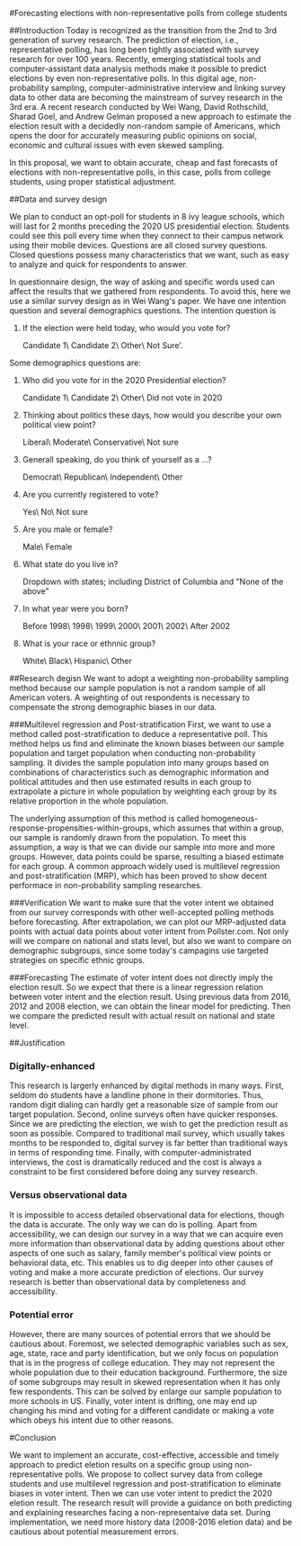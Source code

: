 #Forecasting elections with non-representative polls from college students

##Introduction
Today is recognized as the transition from the 2nd to 3rd generation of survey research. The prediction of election, i.e., representative polling, has long been tightly associated with survey research for over 100 years. Recently, emerging statistical tools and computer-assistant data analysis methods make it possible to predict elections by even non-representative polls. In this digital age, non-probability sampling, computer-administrative interview and linking survey data to other data are becoming the mainstream of survey research in the 3rd era. A recent research conducted by Wei Wang, David Rothschild, Sharad Goel, and Andrew Gelman proposed a new approach to estimate the election result with a decidedly non-random sample of Americans, which opens the door for accurately measuring public opinions on social, economic and cultural issues with even skewed sampling.

In this proposal, we want to obtain accurate, cheap and fast forecasts of elections with non-representative polls, in this case, polls from college students, using proper statistical adjustment. 

##Data and survey design

We plan to conduct an opt-poll for students in 8 ivy league schools, which will last for 2 months preceding the 2020 US presidential election. Students could see this poll every time when they connect to their campus network using their mobile devices. Questions are all closed survey questions. Closed questions possess many characteristics that we want, such as easy to analyze and quick for respondents to answer.

In questionnaire design, the way of asking and specific words used can affect the results that we gathered from respondents. To avoid this, here we use a similar survey design as in Wei Wang's paper. We have one intention question and several demographics questions. The intention question is 

1. If the election were held today, who would you vote for? 

	Candidate 1\ Candidate 2\ Other\ Not Sure'. 

Some demographics questions are: 

1. Who did you vote for in the 2020 Presidential election? 

	Candidate 1\ Candidate 2\ Other\ Did not vote in 2020
2. Thinking about politics these days, how would you describe your own political view point?

	Liberal\ Moderate\ Conservative\ Not sure
	
3. Generall speaking, do you think of yourself as a ...?

	Democrat\ Republican\ Independent\ Other
	
4. Are you currently registered to vote?

	Yes\ No\ Not sure

5. Are you male or female?

	Male\ Female
	
6. What state do you live in?
	
	Dropdown with states; including District of Columbia and "None of the above"
	
7. In what year were you born?

	Before 1998\ 1998\ 1999\ 2000\ 2001\ 2002\ After 2002
	
8. What is your race or ethnnic group?

	White\ Black\ Hispanic\ Other


##Research degisn
We want to adopt a weighting non-probability sampling method because our sample population is not a random sample of all American voters. A weighting of out respondents is necessary to compensate the strong demographic biases in our data. 

###Multilevel regression and Post-stratification 
First, we want to use a method called post-stratification to deduce a representative poll. This method helps us find and eliminate the known biases between our sample population and target population when conducting non-probability sampling. It divides the sample population into many groups based on combinations of characteristics such as demographic information and political attitudes and then use estimated results in each group to extrapolate a picture in whole population by weighting each group by its relative proportion in the whole population.

The underlying assumption of this method is called homogeneous-response-propensities-within-groups, which assumes that within a group, our sample is randomly drawn from the population. To meet this assumption, a way is that we can divide our sample into more and more groups. However, data points could be sparse, resulting a biased estimate for each group. A common approach widely used is multilevel regression and post-stratification (MRP), which has been proved to show decent performace in non-probability sampling researches. 

###Verification
We want to make sure that the voter intent we obtained from our survey corresponds with other well-accepted polling methods before forecasting. After extrapolation, we can plot our MRP-adjusted data points with actual data points about voter intent from Pollster.com. Not only will we compare on national and stats level, but also we want to compare on demographic subgroups, since some today's campagins use targeted strategies on specific ethnic groups.

###Forecasting 
The estimate of voter intent does not directly imply the election result. So we expect that there is a linear regression relation between voter intent and the election result. Using previous data from 2016, 2012 and 2008 election, we can obtain the linear model for predicting. Then we compare the predicted result with actual result on national and state level.


##Justification	
### Digitally-enhanced
This research is largerly enhanced by digital methods in many ways. First, seldom do students have a landline phone in their dormitories. Thus, random digit dialing can hardly get a reasonable size of sample from our target population. Second, online surveys often have quicker responses. Since we are predicting the election, we wish to get the prediction result as soon as possible. Compared to traditional mail survey, which usually takes months to be responded to, digital survey is far better than traditional ways in terms of responding time. Finally, with computer-administrated interviews, the cost is dramatically reduced and the cost is always a constraint to be first considered before doing any survey research.

### Versus observational data

It is impossible to access detailed observational data for elections, though the data is accurate. The only way we can do is polling. Apart from accessibility, we can design our survey in a way that we can acquire even more information than observational data by adding questions about other aspects of one such as salary, family member's political view points or behavioral data, etc. This enables us to dig deeper into other causes of voting and make a more accurate prediction of elections. Our survey research is better than observational data by completeness and accessibility.

### Potential error

However, there are many sources of potential errors that we should be cautious about. Foremost, we selected demographic variables such as sex, age, state, race and party identification, but we only focus on population that is in the progress of college education. They may not represent the whole population due to their education background. Furthermore, the size of some subgroups may result in skewed representation when it has only few respondents. This can be solved by enlarge our sample population to more schools in US. Finally, voter intent is drifting, one may end up changing his mind and voting for a different candidate or making a vote which obeys his intent due to other reasons.

#Conclusion

We want to implement an accurate, cost-effective, accessible and timely approach to predict eletion results on a specific group using non-representative polls. We propose to collect survey data from college students and use multilevel regression and post-stratification to eliminate biases in voter intent. Then we can use voter intent to predict the 2020 eletion result. The research result will provide a guidance on both predicting and explaining researches facing a non-representaive data set. During implementation, we need more history data (2008-2016 eletion data) and be cautious about potential measurement errors.